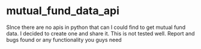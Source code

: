 # mutual_fund_data_api
SInce there are no apis in python that can I could find to get mutual fund data.
I decided to create one and share it. This is not tested well. Report and bugs found or any functionality you guys need
